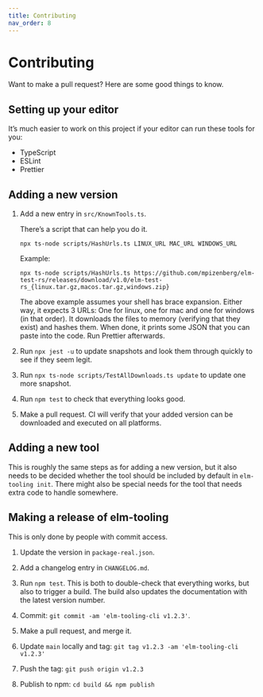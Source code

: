 ```yaml
---
title: Contributing
nav_order: 8
---
```


# Contributing

Want to make a pull request? Here are some good things to know.

## Setting up your editor

It’s much easier to work on this project if your editor can run these tools for you:

- TypeScript
- ESLint
- Prettier

## Adding a new version

1. Add a new entry in `src/KnownTools.ts`.

   There’s a script that can help you do it.

   ```
   npx ts-node scripts/HashUrls.ts LINUX_URL MAC_URL WINDOWS_URL
   ```

   Example:

   ```
   npx ts-node scripts/HashUrls.ts https://github.com/mpizenberg/elm-test-rs/releases/download/v1.0/elm-test-rs_{linux.tar.gz,macos.tar.gz,windows.zip}
   ```

   The above example assumes your shell has brace expansion. Either way, it expects 3 URLs: One for linux, one for mac and one for windows (in that order). It downloads the files to memory (verifying that they exist) and hashes them. When done, it prints some JSON that you can paste into the code. Run Prettier afterwards.

2. Run `npx jest -u` to update snapshots and look them through quickly to see if they seem legit.

3. Run `npx ts-node scripts/TestAllDownloads.ts update` to update one more snapshot.

4. Run `npm test` to check that everything looks good.

5. Make a pull request. CI will verify that your added version can be downloaded and executed on all platforms.

## Adding a new tool

This is roughly the same steps as for adding a new version, but it also needs to be decided whether the tool should be included by default in `elm-tooling init`. There might also be special needs for the tool that needs extra code to handle somewhere.

## Making a release of elm-tooling

This is only done by people with commit access.

1. Update the version in `package-real.json`.

2. Add a changelog entry in `CHANGELOG.md`.

3. Run `npm test`. This is both to double-check that everything works, but also to trigger a build. The build also updates the documentation with the latest version number.

4. Commit: `git commit -am 'elm-tooling-cli v1.2.3'`.

5. Make a pull request, and merge it.

6. Update `main` locally and tag: `git tag v1.2.3 -am 'elm-tooling-cli v1.2.3'`

7. Push the tag: `git push origin v1.2.3`

8. Publish to npm: `cd build && npm publish`
